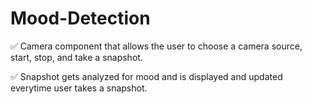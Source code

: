 # Mood-Detection
✅ Camera component that allows the user to choose a camera source, start, stop, and take a snapshot.

✅ Snapshot gets analyzed for mood and is displayed and updated everytime user takes a snapshot.

